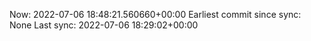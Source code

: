 Now: 2022-07-06 18:48:21.560660+00:00 Earliest commit since sync: None Last sync: 2022-07-06 18:29:02+00:00
